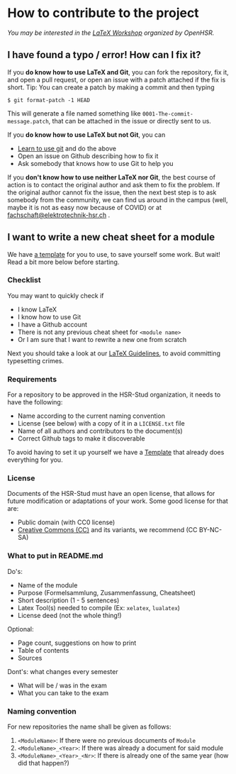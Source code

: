 # How to contribute to the project

*You may be interested in the [LaTeX Workshop](https://github.com/openhsr/LaTeX-Workshop) organized by OpenHSR.*

## I have found a typo / error! How can I fix it?

If you **do know how to use LaTeX and Git**, you can fork the repository, fix it, and open a pull request, or open an issue with a patch attached if the fix is short. Tip: You can create a patch by making a commit and then typing

```
$ git format-patch -1 HEAD
```

This will generate a file named something like `0001-The-commit-message.patch`, that can be attached in the issue or directly sent to us.

If you **do know how to use LaTeX but not Git**, you can

  - [Learn to use git](./tutorials/install-git.md) and do the above
  - Open an issue on Github describing how to fix it
  - Ask somebody that knows how to use Git to help you

If you **don't know how to use neither LaTeX nor Git**, the best course of action is to contact the original author and ask them to fix the problem. If the original author cannot fix the issue, then the next best step is to ask somebody from the community, we can find us around in the campus (well, maybe it is not as easy now because of COVID) or at fachschaft@elektrotechnik-hsr.ch .

## I want to write a new cheat sheet for a module

We have [a template](https://github.com/HSR-Stud/VorlageZF) for you to use, to save yourself some work. But wait! Read a bit more below before starting.

### Checklist

You may want to quickly check if

  - I know LaTeX
  - I know how to use Git
  - I have a Github account
  - There is not any previous cheat sheet for `<module name>`
  - Or I am sure that I want to rewrite a new one from scratch

Next you should take a look at our [LaTeX Guidelines](./Guidelines), to avoid committing typesetting crimes.

### Requirements

For a repository to be approved in the HSR-Stud organization, it needs to have the following:

  - Name according to the current naming convention
  - License (see below) with a copy of it in a `LICENSE.txt` file
  - Name of all authors and contributors to the document(s)
  - Correct Github tags to make it discoverable

To avoid having to set it up yourself we have a [Template](https://github.com/HSR-Stud/VorlageZF) that already does everything for you.

### License

Documents of the HSR-Stud must have an open license, that allows for future modification or adaptations of your work. Some good license for that are:

  - Public domain (with CC0 license)
  - [Creative Commons (CC)](https://creativecommons.org/choose) and its variants, we recommend (CC BY-NC-SA)

### What to put in README.md

Do's:

  - Name of the module
  - Purpose (Formelsammlung, Zusammenfassung, Cheatsheet)
  - Short description  (1 - 5 sentences)
  - Latex Tool(s) needed to compile (Ex: `xelatex`, `lualatex`)
  - License deed (not the whole thing!)

Optional:

  - Page count, suggestions on how to print
  - Table of contents
  - Sources

Dont's: what changes every semester

  - What will be / was in the exam
  - What you can take to the exam

### Naming convention

For new repositories the name shall be given as follows:

  1. `<ModuleName>`: If there were no previous documents of `Module`
  2. `<ModuleName>_<Year>`: If there was already a document for said module
  3. `<ModuleName>_<Year>_<Nr>`: If there is already one of the same year (how did that happen?)
